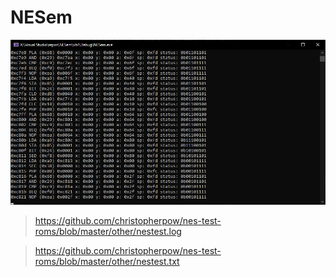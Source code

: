 # NESem

![preview](https://github.com/vysnezil/NESem/blob/master/imgs/demo.png)

>https://github.com/christopherpow/nes-test-roms/blob/master/other/nestest.log

>https://github.com/christopherpow/nes-test-roms/blob/master/other/nestest.txt

